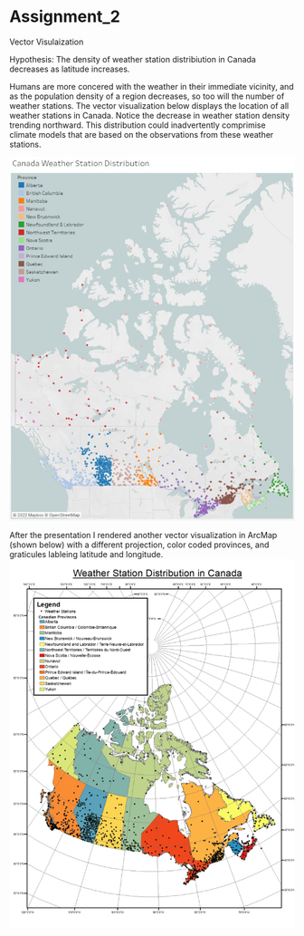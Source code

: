 # Assignment_2
Vector Visulaization

Hypothesis: The density of weather station distribiution in Canada decreases as latitude increases.

Humans are more concered with the weather in their immediate vicinity, and as the population density
of a region decreases, so too will the number of weather stations. 
The vector visualization below displays the location of all weather stations in Canada. 
Notice the decrease in weather station density trending northward. 
This distribution could inadvertently comprimise climate models that are based on the observations 
from these weather stations. 


<img src="images/CA_WEATHER.JPG">

After the presentation I rendered another vector visualization in ArcMap (shown below) with a
different projection, color coded provinces, and graticules lableing latitude and longitude.
<img src="images/Canada_Station.jpg" >